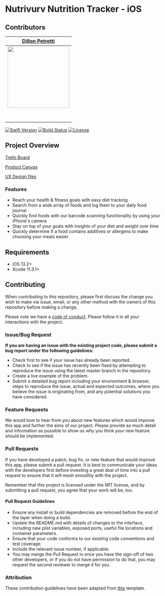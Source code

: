 # Nutrivurv Nutrition Tracker - iOS

## Contributors

| [Dillon Petretti](https://github.com/dillonp23) |
| :-----------------------------------------------------------------------------------------------------------: |
| [<img src="https://avatars.githubusercontent.com/u/52013691?s=460&u=ffc5d554546f417bc3cf4ce0d5aa979da6561808&v=4" width = "200" />](https://github.com/dillonp23) |
| [<img src="https://github.com/favicon.ico" width="15"> ](https://github.com/dillonp23) |
| [ <img src="https://static.licdn.com/sc/h/al2o9zrvru7aqj8e1x2rzsrca" width="15"> ](https://www.linkedin.com/in/ios-dillon/) |

[![Swift Version][swift-image]][swift-url]
[![Build Status][travis-image]][travis-url]
[![License][license-image]][license-url]

## Project Overview

[Trello Board](https://trello.com/b/9EYWw5vc/labs-pt11-nutrivurv)

[Product Canvas](https://www.notion.so/c4360fe71b3b42a4a0f8bfe4cada23c5?v=67fa7c6f21494ac5b0d82d8975349830)

[UX Design files](https://www.figma.com/file/yqpTM7IYO90dVNPBsxaQrG/NutriJournal-Ashes-and-Tricia?node-id=122%3A2)

### Features

-    Reach your health & fitness goals with easy diet tracking
-    Search from a wide array of foods and log them to your daily food journal
-    Quickly find foods with our barcode scanning functionality by using your iPhone's camera
-    Stay on top of your goals with insights of your diet and weight over time
-    Quickly determine if a food contains additives or allergens to make choosing your meals easier

## Requirements

-   iOS 13.2+
-   Xcode 11.3.1+

## Contributing

When contributing to this repository, please first discuss the change you wish to make via issue, email, or any other method with the owners of this repository before making a change.

Please note we have a [code of conduct](https://github.com/dillonp23/Nutrivurv-Nutrition-Tracking/blob/521828ce84df764814e582087577fab41dababa6/code_of_conduct.md). Please follow it in all your interactions with the project.

### Issue/Bug Request

 **If you are having an issue with the existing project code, please submit a bug report under the following guidelines:**
 - Check first to see if your issue has already been reported.
 - Check to see if the issue has recently been fixed by attempting to reproduce the issue using the latest master branch in the repository.
 - Create a live example of the problem.
 - Submit a detailed bug report including your environment & browser, steps to reproduce the issue, actual and expected outcomes,  where you believe the issue is originating from, and any potential solutions you have considered.

### Feature Requests

We would love to hear from you about new features which would improve this app and further the aims of our project. Please provide as much detail and information as possible to show us why you think your new feature should be implemented.

### Pull Requests

If you have developed a patch, bug fix, or new feature that would improve this app, please submit a pull request. It is best to communicate your ideas with the developers first before investing a great deal of time into a pull request to ensure that it will mesh smoothly with the project.

Remember that this project is licensed under the MIT license, and by submitting a pull request, you agree that your work will be, too.

#### Pull Request Guidelines

- Ensure any install or build dependencies are removed before the end of the layer when doing a build.
- Update the README.md with details of changes to the interface, including new plist variables, exposed ports, useful file locations and container parameters.
- Ensure that your code conforms to our existing code conventions and test coverage.
- Include the relevant issue number, if applicable.
- You may merge the Pull Request in once you have the sign-off of two other developers, or if you do not have permission to do that, you may request the second reviewer to merge it for you.

### Attribution

These contribution guidelines have been adapted from [this](https://gist.github.com/PurpleBooth/b24679402957c63ec426) template.


[swift-image]: https://img.shields.io/badge/swift-5.0-blue.svg
[swift-url]: https://swift.org/
[license-image]: https://img.shields.io/badge/License-MIT-blue.svg
[license-url]: LICENSE
[travis-image]: https://img.shields.io/travis/dbader/node-datadog-metrics/master.svg?style=flat-square
[travis-url]: https://travis-ci.org/dbader/node-datadog-metrics
[codebeat-image]: https://codebeat.co/badges/c19b47ea-2f9d-45df-8458-b2d952fe9dad
[codebeat-url]: https://codebeat.co/projects/github-com-vsouza-awesomeios-com
